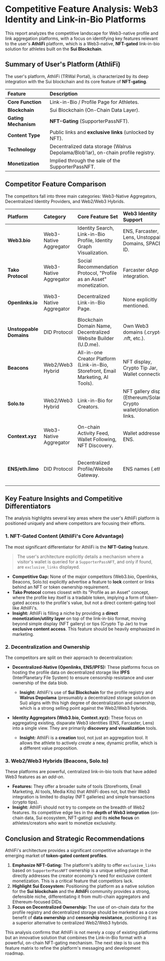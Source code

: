 # Competitive Feature Analysis: Web3 Identity and Link-in-Bio Platforms

This report analyzes the competitive landscape for Web3-native profile and link aggregation platforms, with a focus on identifying key features relevant to the user's **AthliFi** platform, which is a Web3-native, **NFT-gated** link-in-bio solution for athletes built on the **Sui Blockchain**.

## Summary of User's Platform (AthliFi)

The user's platform, AthliFi (TRWal Portal), is characterized by its deep integration with the Sui blockchain and its core feature of **NFT-gating**.

| Feature | Description |
| :--- | :--- |
| **Core Function** | Link-in-Bio / Profile Page for Athletes. |
| **Blockchain** | Sui Blockchain (On-Chain Data Layer). |
| **Gating Mechanism** | **NFT-Gating** (SupporterPassNFT). |
| **Content Type** | Public links and **exclusive links** (unlocked by NFT). |
| **Technology** | Decentralized data storage (Walrus Depolama/Blob'lar), on-chain profile registry. |
| **Monetization** | Implied through the sale of the SupporterPassNFT. |

## Competitor Feature Comparison

The competitors fall into three main categories: Web3-Native Aggregators, Decentralized Identity Providers, and Web2/Web3 Hybrids.

| Platform | Category | Core Feature Set | Web3 Identity Support | NFT/Token Gating | Decentralization |
| :--- | :--- | :--- | :--- | :--- | :--- |
| **Web3.bio** | Web3-Native Aggregator | Identity Search, Link-in-Bio Profile, Identity Graph Visualization. | ENS, Farcaster, Lens, Unstoppable Domains, SPACE ID. | **None observed.** | High (Focus on aggregating decentralized identities). |
| **Tako Protocol** | Web3-Native Aggregator | Social Recommendation Protocol, "Profile as an Asset" monetization. | Farcaster dApp integration. | **Implied** (Profile key is a tradable asset/token). | High (Open, permissionless infrastructure). |
| **Openlinks.io** | Web3-Native Aggregator | Decentralized Link-in-Bio Page. | None explicitly mentioned. | **None observed.** | High (Pages hosted on **IPFS** for censorship resistance). |
| **Unstoppable Domains** | DID Protocol | Blockchain Domain Name, Decentralized Website Builder (U.D.me). | Own Web3 domains (.crypto, .nft, etc.). | **None observed.** | High (User owns the domain and profile data). |
| **Beacons** | Web2/Web3 Hybrid | All-in-one Creator Platform (Link-in-Bio, Storefront, Email Marketing, AI Tools). | NFT display, Crypto Tip Jar, Wallet connection. | **None observed.** (Focus is on display/tips). | Low (Centralized Web2 platform). |
| **Solo.to** | Web2/Web3 Hybrid | Link-in-Bio for Creators. | NFT gallery display (Ethereum/Solana), Crypto wallet/donation links. | **None observed.** (Focus is on display/links). | Low (Centralized Web2 platform). |
| **Context.xyz** | Web3-Native Aggregator | On-chain Activity Feed, Wallet Following, NFT Discovery. | Wallet addresses, ENS. | **None observed.** (Focus is on public on-chain data). | Medium (Focus on on-chain data aggregation). |
| **ENS/eth.limo** | DID Protocol | Decentralized Profile/Website Gateway. | ENS names (.eth). | **None observed.** | High (Uses ENS records and IPFS content hash for custom pages). |

## Key Feature Insights and Competitive Differentiators

The analysis highlights several key areas where the user's AthliFi platform is positioned uniquely and where competitors are focusing their efforts.

### 1. NFT-Gated Content (AthliFi's Core Advantage)

The most significant differentiator for AthliFi is the **NFT-Gating** feature.

> The user's architecture explicitly details a mechanism where a visitor's wallet is queried for a `SupporterPassNFT`, and only if found, are `exclusive_links` displayed.

*   **Competitive Gap:** None of the major competitors (Web3.bio, Openlinks, Beacons, Solo.to) explicitly advertise a feature to **lock** content or links behind an NFT or token ownership requirement.
*   **Tako Protocol** comes closest with its "Profile as an Asset" concept, where the profile key itself is a tradable token, implying a form of token-gated access to the profile's value, but not a direct content-gating tool like AthliFi's.
*   **Insight:** AthliFi is filling a niche by providing a **direct monetization/utility layer** on top of the link-in-bio format, moving beyond simple display (NFT gallery) or tips (Crypto Tip Jar) to true **exclusive content access**. This feature should be heavily emphasized in marketing.

### 2. Decentralization and Ownership

The competitors are split on their approach to decentralization:

*   **Decentralized-Native (Openlinks, ENS/IPFS):** These platforms focus on hosting the profile data on decentralized storage like **IPFS** (InterPlanetary File System) to ensure censorship resistance and user ownership of the data blob.
    *   **Insight:** AthliFi's use of **Sui Blockchain** for the profile registry and **Walrus Depolama** (presumably a decentralized storage solution on Sui) aligns with this high degree of decentralization and ownership, which is a strong selling point against the Web2/Web3 hybrids.

*   **Identity Aggregators (Web3.bio, Context.xyz):** These focus on aggregating existing, disparate Web3 identities (ENS, Farcaster, Lens) into a single view. They are primarily **discovery and visualization** tools.
    *   **Insight:** AthliFi is a **creation** tool, not just an aggregation tool. It allows the athlete to actively *create* a new, dynamic profile, which is a different value proposition.

### 3. Web2/Web3 Hybrids (Beacons, Solo.to)

These platforms are powerful, centralized link-in-bio tools that have added Web3 features as an *add-on*.

*   **Features:** They offer a broader suite of tools (Storefronts, Email Marketing, AI tools, Media Kits) that AthliFi does not, but their Web3 integration is limited to display (NFT galleries) and simple transactions (crypto tips).
*   **Insight:** AthliFi should not try to compete on the breadth of Web2 features. Its competitive edge lies in the **depth of Web3 integration** (on-chain data, Sui ecosystem, NFT-gating) and its **niche focus** on athletes/creators who want to monetize exclusivity.

## Conclusion and Strategic Recommendations

AthliFi's architecture provides a significant competitive advantage in the emerging market of **token-gated content profiles**.

1.  **Emphasize NFT-Gating:** The platform's ability to offer `exclusive_links` based on `SupporterPassNFT` ownership is a unique selling point that directly addresses the creator economy's need for exclusive content monetization. This is a critical feature that competitors lack.
2.  **Highlight Sui Ecosystem:** Positioning the platform as a native solution for the **Sui blockchain** and the **AthliFi** community provides a strong, defensible niche, differentiating it from multi-chain aggregators and Ethereum-focused DIDs.
3.  **Focus on Decentralized Ownership:** The use of on-chain data for the profile registry and decentralized storage should be marketed as a core benefit of **data ownership** and **censorship resistance**, positioning it as a superior alternative to centralized Web2/Web3 hybrids.

This analysis confirms that AthliFi is not merely a copy of existing platforms but an innovative solution that combines the Link-in-Bio format with a powerful, on-chain NFT-gating mechanism. The next step is to use this feature matrix to refine the platform's messaging and development roadmap.
